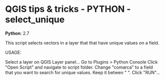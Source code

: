 # QGIS tips & tricks - PYTHON - select_unique
__Python__: 2.7

This script selects vectors in a layer that that have unique values on a field.

USAGE:

Select a layer on QGIS Layer panel...
Go to Plugins > Python Console
Click "Open Script" and navigate to script folder.
Change "comarca" to a field that you want to search for unique values. Keep it betwen " ".
Click "RUN"...


